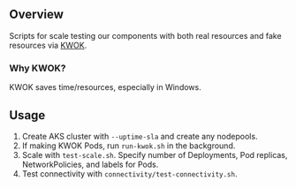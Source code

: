 ## Overview
Scripts for scale testing our components with both real resources and fake resources via [KWOK](https://github.com/kubernetes-sigs/kwok).

### Why KWOK?
KWOK saves time/resources, especially in Windows.

## Usage
1. Create AKS cluster with `--uptime-sla` and create any nodepools.
2. If making KWOK Pods, run `run-kwok.sh` in the background.
3. Scale with `test-scale.sh`. Specify number of Deployments, Pod replicas, NetworkPolicies, and labels for Pods.
4. Test connectivity with `connectivity/test-connectivity.sh`.
